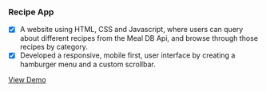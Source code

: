 ### Recipe App   

- [x] A website using HTML, CSS and Javascript, where users can query about different recipes from the Meal DB Api, and browse through those recipes by category.
- [x] Developed a responsive, mobile first, user interface by creating a hamburger menu and a custom scrollbar.

[View Demo](https://hafsasarker.github.io/recipes-app/)
